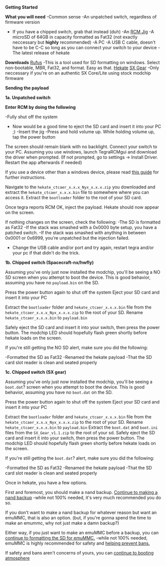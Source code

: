 **Getting Started**

**What you will need**
-Common sense
-An unpatched switch, regardless of firmware version
- If you have a chipped switch, grab that instead (duh)
-An [RCM Jig](https://magolol.github.io/guides/switchguide/extras/jigs)
-A microSD of 64GB in capacity formatted as Fat32 (not exactly neccessary but **highly** recommended)
-A PC
-A USB C cable, doesn't have to be C-C so long as you can connect your switch to your device
-The latest release of hekate

**Downloads**
[Rufus](https://rufus.ie/en/) 
-This is a tool used for SD formatting on windows. Select non-bootable, MBR, Fat32, and format. Easy as that.
[Hekate](https://github.com/CTCaer/hekate/releases/latest)
[SX Gear](https://web.archive.org/web/20210217231219/https://sx.xecuter.com/download/SX_Gear_v1.1.zip) 
-Only neccessary if you're on an authentic SX Core/Lite using stock modchip firmware

**Sending the payload**

**1a. Unpatched switch**

**Enter RCM by doing the following**

-Fully shut off the system
- Now would be a good time to eject the SD card and insert it into your PC ;)
-Insert the jig
-Press and hold volume up. While holding volume up, tap the power button

The screen should remain blank with no backlight. Connect your switch to your PC. Assuming you use windows, launch TegraRCMgui and download the driver when prompted. 
(If not prompted, go to settings -> Install Driver. Restart the app afterwards if needed)

If you use a device other than a windows device, please read [this guide](https://magolol.github.io/guides/switchguide/extras/rcmforotherdevices) for further instructions.

Navigate to the `hekate_ctcaer_x.x.x_Nyx_x.x.x.zip` you downloaded and extract the `hekate_ctcaer_x.x.x.bin` file to somewhere where you can access it. 
Extract the `bootloader` folder to the root of your SD card.

Once tegra reports RCM OK, inject the payload. Hekate should now appear on the screen.

If nothing changes on the screen, check the following:
-The SD is formatted as Fat32
-If the stack was smashed with a 0x0000 byte setup, you have a patched switch. 
-If the stack was smashed with anything in between 0x0001 or 0x6999, you're unpatched but the injection failed.
- Change the USB cable and/or port and try again, restart tegra and/or your pc if that didn't do the trick.

**1b. Chipped switch (Spacecraft-nx/hwfly)**

Assuming you've only just now installed the modchip, you'll be seeing a NO SD screen when you attempt to boot the device. This is good behavior, assuming you have no `payload.bin` on the SD. 

Press the power button again to shut off the system
Eject your SD card and insert it into your PC

Extract the `bootloader` folder and `hekate_ctcaer_x.x.x.bin` file from the `hekate_ctcaer_x.x.x_Nyx_x.x.x.zip` to the root of your SD. Rename `hekate_ctcaer_x.x.x.bin` to `payload.bin`

Safely eject the SD card and insert it into your switch, then press the power button. The modchip LED should hopefully flash green shortly before hekate loads on the screen.

If you're still getting the NO SD alert, make sure you did the following:

-Formatted the SD as Fat32
-Renamed the hekate payload
-That the SD card slot reader is clean and seated properly

**1c. Chipped switch (SX gear)**

Assuming you've only just now installed the modchip, you'll be seeing a `boot.dat`? screen when you attempt to boot the device. This is good behavior, assuming you have no `boot.dat` on the SD. 

Press the power button again to shut off the system
Eject your SD card and insert it into your PC

Extract the `bootloader` folder and `hekate_ctcaer_x.x.x.bin` file from the `hekate_ctcaer_x.x.x_Nyx_x.x.x.zip` to the root of your SD. Rename `hekate_ctcaer_x.x.x.bin` to `payload.bin`
Extract the `boot.dat` and `boot.ini` files from the `SX_Gear_v1.1.zip` to the root of your sd.
Safely eject the SD card and insert it into your switch, then press the power button. The modchip LED should hopefully flash green shortly before hekate loads on the screen.

If you're still getting the `boot.dat`? alert, make sure you did the following:

-Formatted the SD as Fat32
-Renamed the hekate payload
-That the SD card slot reader is clean and seated properly

Once in hekate, you have a few options.

First and foremost, you should make a nand backup. [Continue to making a nand backup](https://magolol.github.io/guides/switchguide/nanddump)
-while not 100% needed, it's very much recommended you do so. 

If you don't want to make a nand backup for whatever reason but want an emuMMC, that is also an option. (but, if you're gonna spend the time to make an emummc, why not just make a damn backup?)

Either way, if you just want to make an emuMMC before a backup, you can [continue to formatting the SD for emuMMC.](https://magolol.github.io/guides/switchguide/emummccreation)
-while not 100% needed, emuMMC is highly recommended for safety and [helping prevent bans.](https://magolol.github.io/guides/switchguide/switchbanprotection)

If safety and bans aren't concerns of yours, you can [continue to booting atmosphere](https://magolol.github.io/guides/switchguide/bootingatmosphere)
